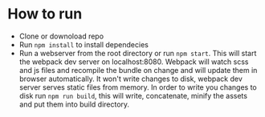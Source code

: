 # How to run
- Clone or downoload repo
- Run ```npm install``` to install dependecies
- Run a webserver from the root directory or run ```npm start```. This will start the webpack dev server on localhost:8080. Webpack will watch scss and js files and recompile the bundle on change and will update them in browser automatically. It won't write changes to disk, webpack dev server serves static files from memory. In order to write you changes to disk run ```npm run build```, this will write, concatenate, minify the assets and put them into build directory.